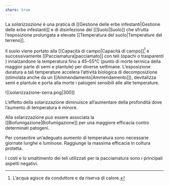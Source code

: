```yaml
---
share: true
---
```

La *solarizzazione* è una pratica di [[Gestione delle erbe infestanti|Gestione delle erbe infestanti]] e di disinfezione del [[Suolo|Suolo]] che sfrutta l’esposizione prolungata a elevate [[Temperatura del suolo|Temperature del terreno]].

Il suolo viene portato alla [[Capacità di campo|Capacità di campo]][^1] e successivamente [[Pacciamatura|pacciamato]] con teli (opachi o trasparenti ) innalzandone la temperatura fino a 45–55°C (punto di morte termica della maggior parte di semi e plantule) per diverse settimane.
L’esposizione duratura a tali temperature accelera l’attività biologica di decomposizione (stimolata anche da un [[Ammendamento|Ammendamento]]), devitalizza semi e plantule e porta alla morte i patogeni sensibili alle alte temperature.

[^1]: L’acqua agisce da conduttore e da riserva di calore.

![[solarizzazione-serra.png|300]]

L’effetto della solarizzazione diminuisce all’aumentare della profondità dove l’aumento di temperatura è minore.

Alla solarizzazione può essere associata la [[Biofumigazione|Biofumigazione]] per una maggiore efficacia contro determinati patogeni.

Per consentire un’adeguato aumento di temperatura sono necessarie giornate lunghe e luminose. Raggiunge la massima efficacia in coltura protetta.

I costi e lo smaltimento dei teli utilizzati per la pacciamatura sono i principali aspetti negativi.

